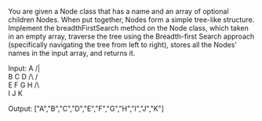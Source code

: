 You are given a Node class that has a name and an array of optional children Nodes. When put together, Nodes form a simple tree-like structure. Implement the breadthFirstSearch method on the Node class, which taken in an empty array, traverse the tree using the Breadth-first Search approach (specifically navigating the tree from left to right), stores all the Nodes' names in the input array, and returns it. 

Input:
     A
    /|\
   B C D
  /\   /\
 E  F G  H
   /\  \
  I  J  K

Output:
["A","B","C","D","E","F","G","H","I","J","K"]
